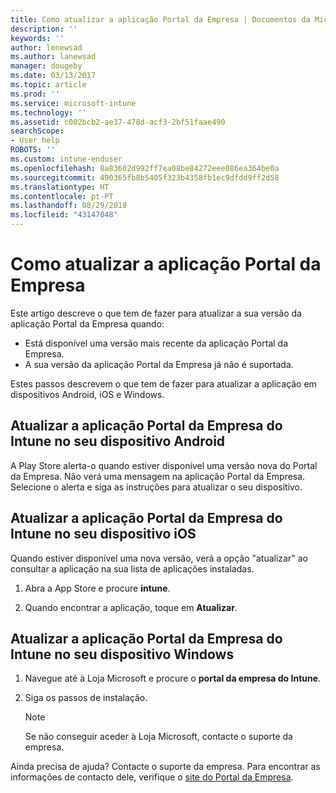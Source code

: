 ```yaml
---
title: Como atualizar a aplicação Portal da Empresa | Documentos da Microsoft
description: ''
keywords: ''
author: lenewsad
ms.author: lanewsad
manager: dougeby
ms.date: 03/13/2017
ms.topic: article
ms.prod: ''
ms.service: microsoft-intune
ms.technology: ''
ms.assetid: c002bcb2-ae37-478d-acf3-2bf51faae490
searchScope:
- User help
ROBOTS: ''
ms.custom: intune-enduser
ms.openlocfilehash: 8a83602d992ff7ea08be84272eee086ea364be0a
ms.sourcegitcommit: 490365fb8b5405f323b4358fb1ec9dfdd9ff2d58
ms.translationtype: HT
ms.contentlocale: pt-PT
ms.lasthandoff: 08/29/2018
ms.locfileid: "43147048"
---
```

# <a name="how-to-update-the-company-portal-app"></a>Como atualizar a aplicação Portal da Empresa

Este artigo descreve o que tem de fazer para atualizar a sua versão da aplicação Portal da Empresa quando:  
* Está disponível uma versão mais recente da aplicação Portal da Empresa.
* A sua versão da aplicação Portal da Empresa já não é suportada.

Estes passos descrevem o que tem de fazer para atualizar a aplicação em dispositivos Android, iOS e Windows.    

## <a name="update-the-intune-company-portal-app-on-your-android-device"></a>Atualizar a aplicação Portal da Empresa do Intune no seu dispositivo Android

A Play Store alerta-o quando estiver disponível uma versão nova do Portal da Empresa. Não verá uma mensagem na aplicação Portal da Empresa. Selecione o alerta e siga as instruções para atualizar o seu dispositivo.  

## <a name="update-the-intune-company-portal-app-on-your-ios-device"></a>Atualizar a aplicação Portal da Empresa do Intune no seu dispositivo iOS

Quando estiver disponível uma nova versão, verá a opção "atualizar" ao consultar a aplicação na sua lista de aplicações instaladas.  

1. Abra a App Store e procure **intune**.

2. Quando encontrar a aplicação, toque em **Atualizar**.

## <a name="update-the-intune-company-portal-app-on-your-windows-device"></a>Atualizar a aplicação Portal da Empresa do Intune no seu dispositivo Windows

1.  Navegue até à Loja Microsoft e procure o **portal da empresa do Intune**.

2.  Siga os passos de instalação.

    > [!NOTE]
    > Se não conseguir aceder à Loja Microsoft, contacte o suporte da empresa.


Ainda precisa de ajuda? Contacte o suporte da empresa. Para encontrar as informações de contacto dele, verifique o [site do Portal da Empresa](https://go.microsoft.com/fwlink/?linkid=2010980).
